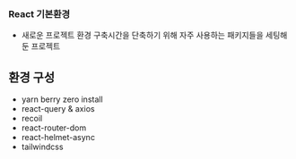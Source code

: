 ### React 기본환경

- 새로운 프로젝트 환경 구축시간을 단축하기 위해 자주 사용하는 패키지들을 세팅해둔 프로젝트

## 환경 구성

- yarn berry zero install
- react-query & axios
- recoil
- react-router-dom
- react-helmet-async
- tailwindcss
